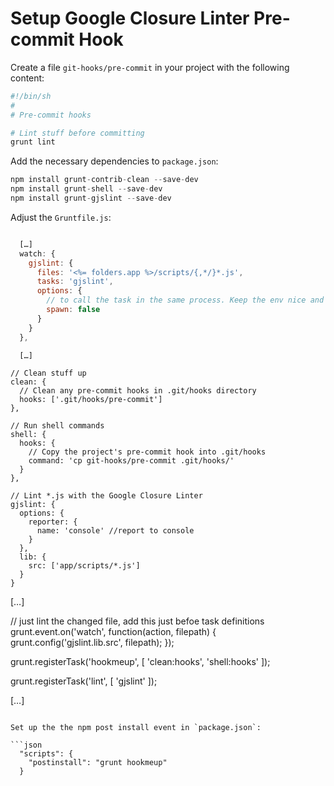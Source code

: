 # Setup Google Closure Linter Pre-commit Hook

Create a file `git-hooks/pre-commit` in your project with the following content:

```sh
#!/bin/sh
#
# Pre-commit hooks

# Lint stuff before committing
grunt lint
```

Add the necessary dependencies to `package.json`:

```js
npm install grunt-contrib-clean --save-dev
npm install grunt-shell --save-dev
npm install grunt-gjslint --save-dev
```

Adjust the `Gruntfile.js`:

```js

  […]
  watch: {
    gjslint: {
      files: '<%= folders.app %>/scripts/{,*/}*.js',
      tasks: 'gjslint',
      options: {
        // to call the task in the same process. Keep the env nice and tidy.
        spawn: false
      }
    }
  },

  […]
```
    // Clean stuff up
    clean: {
      // Clean any pre-commit hooks in .git/hooks directory
      hooks: ['.git/hooks/pre-commit']
    },

    // Run shell commands
    shell: {
      hooks: {
        // Copy the project's pre-commit hook into .git/hooks
        command: 'cp git-hooks/pre-commit .git/hooks/'
      }
    },

    // Lint *.js with the Google Closure Linter
    gjslint: {
      options: {
        reporter: {
          name: 'console' //report to console
        }
      },
      lib: {
        src: ['app/scripts/*.js']
      }
    }

  […]

  // just lint the changed file, add this just befoe task definitions
  grunt.event.on('watch', function(action, filepath) {
    grunt.config('gjslint.lib.src', filepath);
  });

  grunt.registerTask('hookmeup', [
    'clean:hooks',
    'shell:hooks'
  ]);

  grunt.registerTask('lint', [
    'gjslint'
  ]);

  […]
```

Set up the the npm post install event in `package.json`:

```json
  "scripts": {
    "postinstall": "grunt hookmeup"
  }
```
